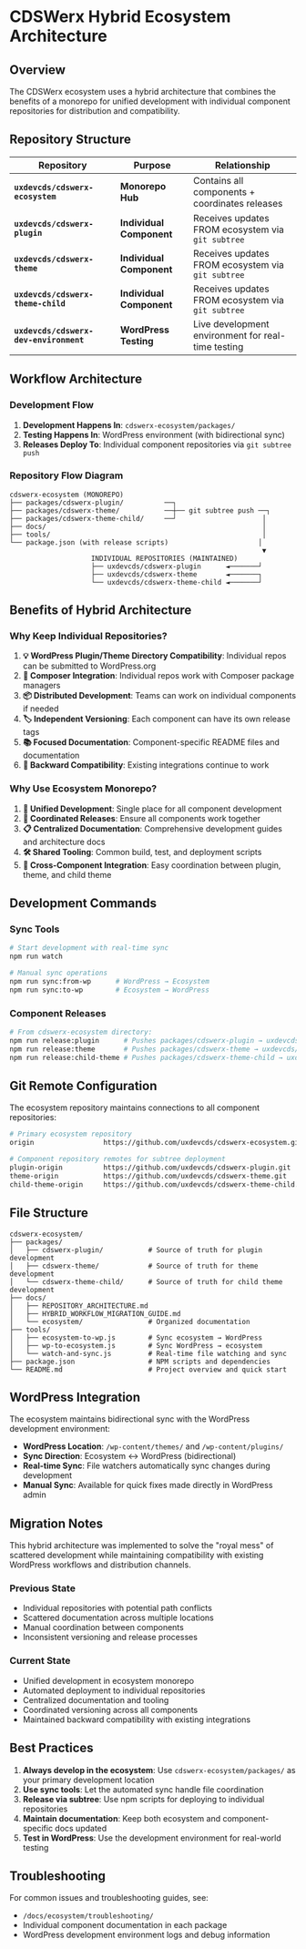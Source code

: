 # CDSWerx Hybrid Ecosystem Architecture

## Overview

The CDSWerx ecosystem uses a hybrid architecture that combines the benefits of a monorepo for unified development with individual component repositories for distribution and compatibility.

## Repository Structure

| Repository | Purpose | Relationship |
|------------|---------|-------------|
| **`uxdevcds/cdswerx-ecosystem`** | **Monorepo Hub** | Contains all components + coordinates releases |
| **`uxdevcds/cdswerx-plugin`** | **Individual Component** | Receives updates FROM ecosystem via `git subtree` |
| **`uxdevcds/cdswerx-theme`** | **Individual Component** | Receives updates FROM ecosystem via `git subtree` |
| **`uxdevcds/cdswerx-theme-child`** | **Individual Component** | Receives updates FROM ecosystem via `git subtree` |
| **`uxdevcds/cdswerx-dev-environment`** | **WordPress Testing** | Live development environment for real-time testing |

## Workflow Architecture

### Development Flow

1. **Development Happens In**: `cdswerx-ecosystem/packages/`
2. **Testing Happens In**: WordPress environment (with bidirectional sync)
3. **Releases Deploy To**: Individual component repositories via `git subtree push`

### Repository Flow Diagram

```text
cdswerx-ecosystem (MONOREPO)
├── packages/cdswerx-plugin/          ──┐
├── packages/cdswerx-theme/           ──┼── git subtree push ──┐
├── packages/cdswerx-theme-child/     ──┘                     │
├── docs/                                                     │
├── tools/                                                    │
└── package.json (with release scripts)                      │
                                                              ▼
                    INDIVIDUAL REPOSITORIES (MAINTAINED)
                    ├── uxdevcds/cdswerx-plugin      ◄───────┘
                    ├── uxdevcds/cdswerx-theme       ◄───────┐
                    └── uxdevcds/cdswerx-theme-child ◄───────┘
```

## Benefits of Hybrid Architecture

### Why Keep Individual Repositories?

1. **💡 WordPress Plugin/Theme Directory Compatibility**: Individual repos can be submitted to WordPress.org
2. **🔗 Composer Integration**: Individual repos work with Composer package managers  
3. **📦 Distributed Development**: Teams can work on individual components if needed
4. **🏷️ Independent Versioning**: Each component can have its own release tags
5. **📚 Focused Documentation**: Component-specific README files and documentation
6. **🔄 Backward Compatibility**: Existing integrations continue to work

### Why Use Ecosystem Monorepo?

1. **🎯 Unified Development**: Single place for all component development
2. **🔄 Coordinated Releases**: Ensure all components work together
3. **📋 Centralized Documentation**: Comprehensive development guides and architecture docs
4. **🛠️ Shared Tooling**: Common build, test, and deployment scripts
5. **🔗 Cross-Component Integration**: Easy coordination between plugin, theme, and child theme

## Development Commands

### Sync Tools

```bash
# Start development with real-time sync
npm run watch

# Manual sync operations
npm run sync:from-wp      # WordPress → Ecosystem  
npm run sync:to-wp        # Ecosystem → WordPress
```

### Component Releases

```bash
# From cdswerx-ecosystem directory:
npm run release:plugin      # Pushes packages/cdswerx-plugin → uxdevcds/cdswerx-plugin
npm run release:theme       # Pushes packages/cdswerx-theme → uxdevcds/cdswerx-theme  
npm run release:child-theme # Pushes packages/cdswerx-theme-child → uxdevcds/cdswerx-theme-child
```

## Git Remote Configuration

The ecosystem repository maintains connections to all component repositories:

```bash
# Primary ecosystem repository
origin                 https://github.com/uxdevcds/cdswerx-ecosystem.git

# Component repository remotes for subtree deployment
plugin-origin          https://github.com/uxdevcds/cdswerx-plugin.git
theme-origin           https://github.com/uxdevcds/cdswerx-theme.git
child-theme-origin     https://github.com/uxdevcds/cdswerx-theme-child.git
```

## File Structure

```
cdswerx-ecosystem/
├── packages/
│   ├── cdswerx-plugin/           # Source of truth for plugin development
│   ├── cdswerx-theme/            # Source of truth for theme development
│   └── cdswerx-theme-child/      # Source of truth for child theme development
├── docs/
│   ├── REPOSITORY_ARCHITECTURE.md
│   ├── HYBRID_WORKFLOW_MIGRATION_GUIDE.md
│   └── ecosystem/                # Organized documentation
├── tools/
│   ├── ecosystem-to-wp.js        # Sync ecosystem → WordPress
│   ├── wp-to-ecosystem.js        # Sync WordPress → ecosystem
│   └── watch-and-sync.js         # Real-time file watching and sync
├── package.json                  # NPM scripts and dependencies
└── README.md                     # Project overview and quick start
```

## WordPress Integration

The ecosystem maintains bidirectional sync with the WordPress development environment:

- **WordPress Location**: `/wp-content/themes/` and `/wp-content/plugins/`
- **Sync Direction**: Ecosystem ↔ WordPress (bidirectional)
- **Real-time Sync**: File watchers automatically sync changes during development
- **Manual Sync**: Available for quick fixes made directly in WordPress admin

## Migration Notes

This hybrid architecture was implemented to solve the "royal mess" of scattered development while maintaining compatibility with existing WordPress workflows and distribution channels.

### Previous State

- Individual repositories with potential path conflicts
- Scattered documentation across multiple locations
- Manual coordination between components
- Inconsistent versioning and release processes

### Current State

- Unified development in ecosystem monorepo
- Automated deployment to individual repositories
- Centralized documentation and tooling
- Coordinated versioning across all components
- Maintained backward compatibility with existing integrations

## Best Practices

1. **Always develop in the ecosystem**: Use `cdswerx-ecosystem/packages/` as your primary development location
2. **Use sync tools**: Let the automated sync handle file coordination
3. **Release via subtree**: Use npm scripts for deploying to individual repositories
4. **Maintain documentation**: Keep both ecosystem and component-specific docs updated
5. **Test in WordPress**: Use the development environment for real-world testing

## Troubleshooting

For common issues and troubleshooting guides, see:
- `/docs/ecosystem/troubleshooting/`
- Individual component documentation in each package
- WordPress development environment logs and debug information
